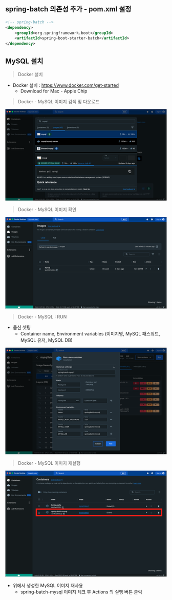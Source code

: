 ## spring-batch 의존성 추가 - pom.xml 설정

````xml
<!-- spring-batch -->
<dependency>
    <groupId>org.springframework.boot</groupId>
    <artifactId>spring-boot-starter-batch</artifactId>
</dependency>
````

## MySQL 설치

> Docker 설치

- Docker 설치 : https://www.docker.com/get-started
    - Download for Mac - Apple Chip

> Docker - MySQL 이미지 검색 및 다운로드

![img1.png](image/img1.png)

> Docker - MySQL 이미지 확인

![img2.png](image/img2.png)

> Docker - MySQL : RUN

- 옵션 셋팅
    - Container name, Environment variables (이미지명, MySQL 패스워드, MySQL 유저, MySQL DB)

![img3.png](image/img3.png)

> Docker - MySQL 이미지 재실행

![img4.png](image/img4.png)

- 위에서 생성한 MySQL 이미지 재사용
    - spring-batch-mysql 이미지 체크 후 Actions 의 실행 버튼 클릭


